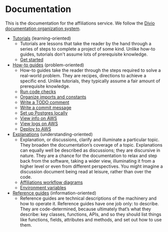 # Documentation

This is the documentation for the affiliations service. We follow the
[Divio documentation organization system](https://documentation.divio.com/introduction.html).

- [Tutorials](./tutorial.md) (learning-oriented)
    - Tutorials are lessons that take the reader by the hand through a series of
      steps to complete a project of some kind. Unlike how-to guides, tutorials
      don't assume lots of prerequisite knowledge.
    - [Get started](./tutorial.md#get-started)
- [How-to guides](./howto.md) (problem-oriented)
    - How-to guides take the reader through the steps required to solve a
      real-world problem. They are recipes, directions to achieve a specific
      end. Unlike tutorials, they typically assume a fair amount of prerequisite
      knowledge.
    - [Run code checks](./howto.md#run-code-checks)
    - [Organize imports and constants](./howto.md#organize-imports-and-constants)
    - [Write a TODO comment](./howto.md#write-a-todo-comment)
    - [Write a commit message](./howto.md#write-a-commit-message)
    - [Set up Postgres locally](./howto.md#set-up-postgres-locally)
    - [View info on AWS](./howto.md#view-info-on-aws)
    - [View logs on AWS](./howto.md#view-logs-on-aws)
    - [Deploy to AWS](./howto.md#deploy-to-aws)
- [Explanations](./explanation.md) (understanding-oriented)
    - Explanation, or discussions, clarify and illuminate a particular topic.
      They broaden the documentation’s coverage of a topic. Explanations can
      equally well be described as discussions; they are discursive in nature.
      They are a chance for the documentation to relax and step back from the
      software, taking a wider view, illuminating it from a higher level or even
      from different perspectives. You might imagine a discussion document being
      read at leisure, rather than over the code.
    - [Affiliations workflow diagrams](./explanation.md#affiliations-workflow-diagrams)
    - [Environment variables](./explanation.md#environment-variables)
- [Reference guides](./reference.md) (information-oriented)
    - Reference guides are technical descriptions of the machinery and how to
      operate it. Reference guides have one job only: to describe. They are
      code-determined, because ultimately that’s what they describe: key
      classes, functions, APIs, and so they should list things like functions,
      fields, attributes and methods, and set out how to use them.